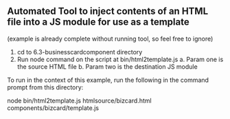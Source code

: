 Automated Tool to inject contents of an HTML file into a JS module for use as a template
-----

(example is already complete without running tool, so feel free to ignore)

1. cd to 6.3-businesscardcomponent directory
2. Run node command on the script at bin/html2template.js
    a. Param one is the source HTML file
    b. Param two is the destination JS module

To run in the context of this example, run the following in the command prompt from this directory:

node bin/html2template.js htmlsource/bizcard.html components/bizcard/template.js

